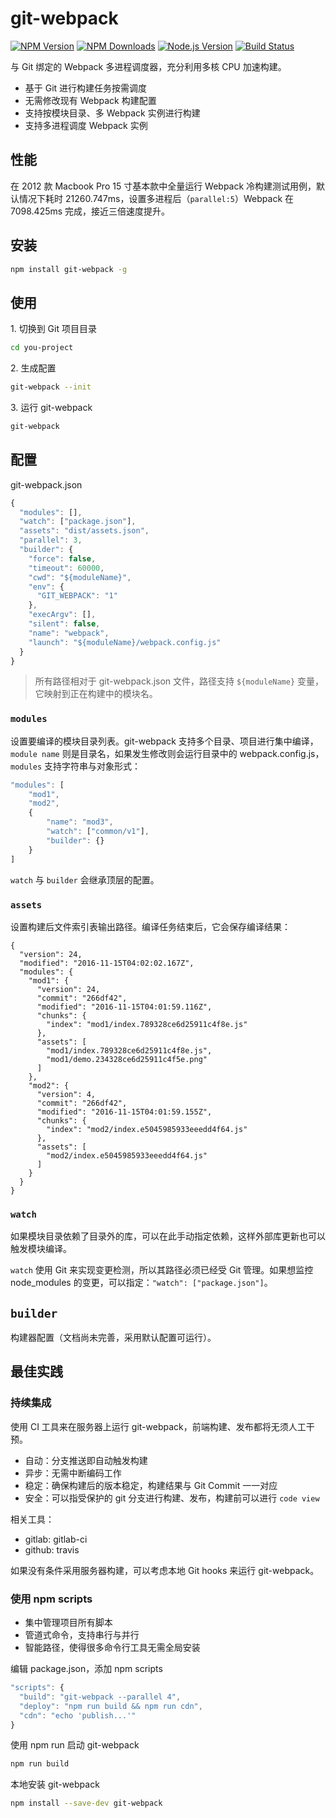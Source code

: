 # git-webpack

[![NPM Version][npm-image]][npm-url]
[![NPM Downloads][downloads-image]][downloads-url]
[![Node.js Version][node-version-image]][node-version-url]
[![Build Status][travis-ci-image]][travis-ci-url]

与 Git 绑定的 Webpack 多进程调度器，充分利用多核 CPU 加速构建。

* 基于 Git 进行构建任务按需调度
* 无需修改现有 Webpack 构建配置
* 支持按模块目录、多 Webpack 实例进行构建
* 支持多进程调度 Webpack 实例

## 性能

在 2012 款 Macbook Pro 15 寸基本款中全量运行 Webpack 冷构建测试用例，默认情况下耗时 21260.747ms，设置多进程后（`parallel:5`）Webpack 在 7098.425ms 完成，接近三倍速度提升。

## 安装

```bash
npm install git-webpack -g
```

## 使用

1\. 切换到 Git 项目目录

```bash
cd you-project
```

2\. 生成配置

```bash
git-webpack --init
```

3\. 运行 git-webpack

```bash
git-webpack
```

## 配置

git-webpack.json

```javascript
{
  "modules": [],
  "watch": ["package.json"],
  "assets": "dist/assets.json",
  "parallel": 3,
  "builder": {
    "force": false,
    "timeout": 60000,
    "cwd": "${moduleName}",
    "env": {
      "GIT_WEBPACK": "1"
    },
    "execArgv": [],
    "silent": false,
    "name": "webpack",
    "launch": "${moduleName}/webpack.config.js"
  }
}
```

> 所有路径相对于 git-webpack.json 文件，路径支持 `${moduleName}` 变量，它映射到正在构建中的模块名。

### `modules`

设置要编译的模块目录列表。git-webpack 支持多个目录、项目进行集中编译，`module name` 则是目录名，如果发生修改则会运行目录中的 webpack.config.js，`modules` 支持字符串与对象形式：

```javascript 
"modules": [
    "mod1",
    "mod2",
    {
        "name": "mod3",
        "watch": ["common/v1"],
        "builder": {}
    }
]
```

`watch` 与 `builder` 会继承顶层的配置。

### `assets`

设置构建后文件索引表输出路径。编译任务结束后，它会保存编译结果：

```
{
  "version": 24,
  "modified": "2016-11-15T04:02:02.167Z",
  "modules": {
    "mod1": {
      "version": 24,
      "commit": "266df42",
      "modified": "2016-11-15T04:01:59.116Z",
      "chunks": {
        "index": "mod1/index.789328ce6d25911c4f8e.js"
      },
      "assets": [
        "mod1/index.789328ce6d25911c4f8e.js",
        "mod1/demo.234328ce6d25911c4f5e.png"
      ]
    },
    "mod2": {
      "version": 4,
      "commit": "266df42",
      "modified": "2016-11-15T04:01:59.155Z",
      "chunks": {
        "index": "mod2/index.e5045985933eeedd4f64.js"
      },
      "assets": [
        "mod2/index.e5045985933eeedd4f64.js"
      ]
    }
  }
}
```

### `watch`

如果模块目录依赖了目录外的库，可以在此手动指定依赖，这样外部库更新也可以触发模块编译。

`watch` 使用 Git 来实现变更检测，所以其路径必须已经受 Git 管理。如果想监控 node_modules 的变更，可以指定：`"watch": ["package.json"]`。

## `builder`

构建器配置（文档尚未完善，采用默认配置可运行）。

## 最佳实践

### 持续集成

使用 CI 工具来在服务器上运行 git-webpack，前端构建、发布都将无须人工干预。

* 自动：分支推送即自动触发构建
* 异步：无需中断编码工作
* 稳定：确保构建后的版本稳定，构建结果与 Git Commit 一一对应
* 安全：可以指受保护的 git 分支进行构建、发布，构建前可以进行 `code view`

相关工具：

* gitlab: gitlab-ci
* github: travis

如果没有条件采用服务器构建，可以考虑本地 Git hooks 来运行 git-webpack。

### 使用 npm scripts

* 集中管理项目所有脚本
* 管道式命令，支持串行与并行
* 智能路径，使得很多命令行工具无需全局安装

编辑 package.json，添加 npm scripts

```javascript
"scripts": {
  "build": "git-webpack --parallel 4",
  "deploy": "npm run build && npm run cdn",
  "cdn": "echo 'publish...'"
}
```

使用 npm run 启动 git-webpack

```bash
npm run build
```

本地安装 git-webpack

```bash
npm install --save-dev git-webpack
```


[npm-image]: https://img.shields.io/npm/v/git-webpack.svg
[npm-url]: https://npmjs.org/package/git-webpack
[node-version-image]: https://img.shields.io/node/v/git-webpack.svg
[node-version-url]: http://nodejs.org/download/
[downloads-image]: https://img.shields.io/npm/dm/git-webpack.svg
[downloads-url]: https://npmjs.org/package/git-webpack
[travis-ci-image]: https://travis-ci.org/aui/git-webpack.svg?branch=master
[travis-ci-url]: https://travis-ci.org/aui/git-webpack
